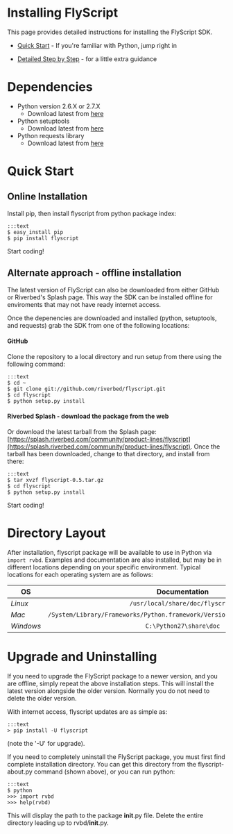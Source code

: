Installing FlyScript
====================

This page provides detailed instructions for installing the FlyScript SDK.

* [Quick Start](#quickstart) - If you're familiar with Python, jump right in

* [Detailed Step by Step](install_details.html) - for a little extra guidance


<a id="dependencies"></a>

Dependencies
============

* Python version 2.6.X or 2.7.X
    * Download latest from [here](http://python.org/download/)
* Python setuptools
    * Download latest from [here](https://pypi.python.org/pypi/setuptools)
* Python requests library
    * Download latest from [here](https://pypi.python.org/pypi/requests)


<a id="quickstart"></a>

Quick Start
===========

## Online Installation

Install pip, then install flyscript from python package index:

    :::text
    $ easy_install pip
    $ pip install flyscript

Start coding!  

## Alternate approach - offline installation

The latest version of FlyScript can also be downloaded from either
GitHub or Riverbed's Splash page.  This way the SDK can be installed
offline for enviroments that may not have ready internet access.

Once the depenencies are downloaded and installed (python, setuptools, 
and requests) grab the SDK from one of the following locations:

#### GitHub

Clone the repository to a local directory and run setup from there
 using the following command:

    :::text
    $ cd ~
    $ git clone git://github.com/riverbed/flyscript.git
    $ cd flyscript
    $ python setup.py install
    
#### Riverbed Splash - download the package from the web

Or download the latest tarball from the Splash page:
[https://splash.riverbed.com/community/product-lines/flyscript](https://splash.riverbed.com/community/product-lines/flyscript).
Once the tarball has been downloaded, change to that directory,
and install from there:

    :::text
    $ tar xvzf flyscript-0.5.tar.gz
    $ cd flyscript
    $ python setup.py install


Start coding!  

Directory Layout
================

After installation, flyscript package will be available to use in Python via `import rvbd`. 
Examples and documentation are also installed, but may be in different locations depending on
your specific environment.  Typical locations for each operating system are as follows:


 OS         |  Documentation                                                                   |  Scripts               
 ---------- |:--------------------------------------------------------------------------------:|:-----------------------:
 *Linux*    |  `/usr/local/share/doc/flyscript`                                                |  `/usr/local/bin`      
 *Mac*      |  `/System/Library/Frameworks/Python.framework/Versions/2.7/share/doc/flyscript`  |  `/usr/local/bin`      
 *Windows*  |  `C:\Python27\share\doc`                                                         |  `C:\Python27\Scripts` 




Upgrade and Uninstalling
========================

If you need to upgrade the FlyScript package to a newer version, and you are
offline, simply repeat the above installation steps.  This will install the
latest version alongside the older version.  Normally you do not need to delete
the older version.

With internet access, flyscript updates are as simple as:

    :::text
    > pip install -U flyscript

(note the '-U' for upgrade).

If you need to completely uninstall the FlyScript package, you must first find
complete installation directory.  You can get this directory from the flyscript-about.py
command (shown above), or you can run python:

    :::text
    $ python
    >>> import rvbd
    >>> help(rvbd)

This will display the path to the package __init__.py file.  Delete the entire directory 
leading up to rvbd/__init__.py.

